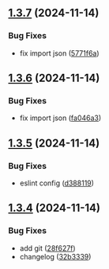 ## [1.3.7](https://github.com/DaveITpl/eslint-plugin-mui-path-imports-eslint9/compare/v1.3.6...v1.3.7) (2024-11-14)


### Bug Fixes

* fix import json ([5771f6a](https://github.com/DaveITpl/eslint-plugin-mui-path-imports-eslint9/commit/5771f6aee4374a7d57fd7f2b6df370631707a5c2))

## [1.3.6](https://github.com/DaveITpl/eslint-plugin-mui-path-imports-eslint9/compare/v1.3.5...v1.3.6) (2024-11-14)


### Bug Fixes

* fix import json ([fa046a3](https://github.com/DaveITpl/eslint-plugin-mui-path-imports-eslint9/commit/fa046a3e3f4ccdfdcbe41d358840196ffff50902))

## [1.3.5](https://github.com/DaveITpl/eslint-plugin-mui-path-imports-eslint9/compare/v1.3.4...v1.3.5) (2024-11-14)


### Bug Fixes

* eslint config ([d388119](https://github.com/DaveITpl/eslint-plugin-mui-path-imports-eslint9/commit/d388119b4fc3fbf2da7de895f0167eb1708be523))

## [1.3.4](https://github.com/DaveITpl/eslint-plugin-mui-path-imports-eslint9/compare/v1.3.3...v1.3.4) (2024-11-14)


### Bug Fixes

* add git ([28f627f](https://github.com/DaveITpl/eslint-plugin-mui-path-imports-eslint9/commit/28f627f4690f0e879aeb62e143c27f0fce976dda))
* changelog ([32b3339](https://github.com/DaveITpl/eslint-plugin-mui-path-imports-eslint9/commit/32b333937074322f593222550b2a8379537aa705))

